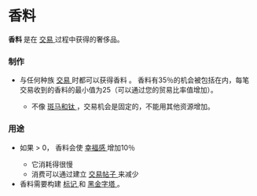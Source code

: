 # 香料
<strong>
          香料
    </strong>
        是在
    <a href="#Trade">
          交易
    </a>
        过程中获得的奢侈品。
        
### 制作
<ul>
      <li>
            与任何种族
        <a href="#Trade#Extra_Resources">
              交易
        </a>
            时都可以获得香料
            。
            香料有35％的机会被包括在内，每笔交易收到的香料的最小值为25（可以通过您的贸易比率值增加）。
      </li>
      <ul>
        <li>
              不像
          <a href="#Trade#Zebras">
                斑马和钛
          </a>
              ，交易机会是固定的，不能用其他资源增加。
        </li>
      </ul>
    </ul>

### 用途
<ul>
      <li>
            如果 &gt; 0，
            香料会使
        <a href="#Happiness">
              幸福感
        </a>
            增加10％
      </li>
      <ul>
        <li>
              它消耗得很慢
        </li>
        <li>
              消费可以通过建立
            <a href="#Buildings#Tradepost">
                交易帖子
            </a>
              来减少
          <a href="#Buildings#Tradepost">
          </a>
        </li>
      </ul>
      <li>
            香料需要构建
        <a href="#Religion#Marker">
              标记
        </a>
            和
        <a href="#Religion#Black_Pyramid">
              黑金字塔
        </a>
            。
      </li>
    </ul>
